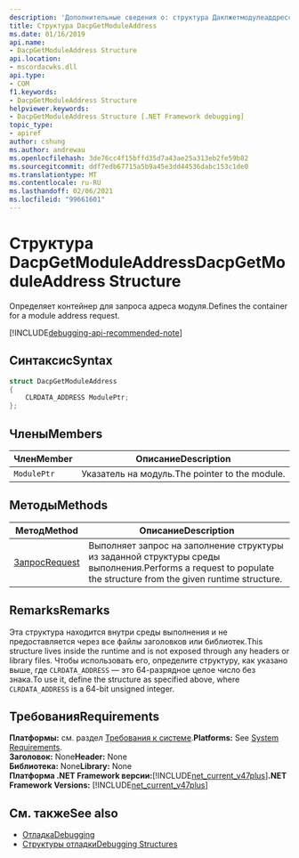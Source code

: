 ```yaml
---
description: 'Дополнительные сведения о: структура Дакпжетмодулеаддресс'
title: Структура DacpGetModuleAddress
ms.date: 01/16/2019
api.name:
- DacpGetModuleAddress Structure
api.location:
- mscordacwks.dll
api.type:
- COM
f1.keywords:
- DacpGetModuleAddress Structure
helpviewer.keywords:
- DacpGetModuleAddress Structure [.NET Framework debugging]
topic_type:
- apiref
author: cshung
ms.author: andrewau
ms.openlocfilehash: 3de76cc4f15bffd35d7a43ae25a313eb2fe59b82
ms.sourcegitcommit: ddf7edb67715a5b9a45e3dd44536dabc153c1de0
ms.translationtype: MT
ms.contentlocale: ru-RU
ms.lasthandoff: 02/06/2021
ms.locfileid: "99661601"
---
```

# <a name="dacpgetmoduleaddress-structure"></a><span data-ttu-id="cc7ce-103">Структура DacpGetModuleAddress</span><span class="sxs-lookup"><span data-stu-id="cc7ce-103">DacpGetModuleAddress Structure</span></span>

<span data-ttu-id="cc7ce-104">Определяет контейнер для запроса адреса модуля.</span><span class="sxs-lookup"><span data-stu-id="cc7ce-104">Defines the container for a module address request.</span></span>

[!INCLUDE[debugging-api-recommended-note](../../../../includes/debugging-api-recommended-note.md)]

## <a name="syntax"></a><span data-ttu-id="cc7ce-105">Синтаксис</span><span class="sxs-lookup"><span data-stu-id="cc7ce-105">Syntax</span></span>

```cpp
struct DacpGetModuleAddress
{
    CLRDATA_ADDRESS ModulePtr;
};
```

## <a name="members"></a><span data-ttu-id="cc7ce-106">Члены</span><span class="sxs-lookup"><span data-stu-id="cc7ce-106">Members</span></span>

| <span data-ttu-id="cc7ce-107">Член</span><span class="sxs-lookup"><span data-stu-id="cc7ce-107">Member</span></span>      | <span data-ttu-id="cc7ce-108">Описание</span><span class="sxs-lookup"><span data-stu-id="cc7ce-108">Description</span></span>                |
| ----------- | -------------------------- |
| `ModulePtr` | <span data-ttu-id="cc7ce-109">Указатель на модуль.</span><span class="sxs-lookup"><span data-stu-id="cc7ce-109">The pointer to the module.</span></span> |

## <a name="methods"></a><span data-ttu-id="cc7ce-110">Методы</span><span class="sxs-lookup"><span data-stu-id="cc7ce-110">Methods</span></span>

| <span data-ttu-id="cc7ce-111">Метод</span><span class="sxs-lookup"><span data-stu-id="cc7ce-111">Method</span></span>                                                                                               | <span data-ttu-id="cc7ce-112">Описание</span><span class="sxs-lookup"><span data-stu-id="cc7ce-112">Description</span></span>                                                                    |
| ---------------------------------------------------------------------------------------------------- | ------------------------------------------------------------------------------ |
| [<span data-ttu-id="cc7ce-113">Запрос</span><span class="sxs-lookup"><span data-stu-id="cc7ce-113">Request</span></span>](dacpgetmoduleaddress-request-method.md) | <span data-ttu-id="cc7ce-114">Выполняет запрос на заполнение структуры из заданной структуры среды выполнения.</span><span class="sxs-lookup"><span data-stu-id="cc7ce-114">Performs a request to populate the structure from the given runtime structure.</span></span> |

## <a name="remarks"></a><span data-ttu-id="cc7ce-115">Remarks</span><span class="sxs-lookup"><span data-stu-id="cc7ce-115">Remarks</span></span>

<span data-ttu-id="cc7ce-116">Эта структура находится внутри среды выполнения и не предоставляется через все файлы заголовков или библиотек.</span><span class="sxs-lookup"><span data-stu-id="cc7ce-116">This structure lives inside the runtime and is not exposed through any headers or library files.</span></span> <span data-ttu-id="cc7ce-117">Чтобы использовать его, определите структуру, как указано выше, где `CLRDATA_ADDRESS` — это 64-разрядное целое число без знака.</span><span class="sxs-lookup"><span data-stu-id="cc7ce-117">To use it, define the structure as specified above, where `CLRDATA_ADDRESS` is a 64-bit unsigned integer.</span></span>

## <a name="requirements"></a><span data-ttu-id="cc7ce-118">Требования</span><span class="sxs-lookup"><span data-stu-id="cc7ce-118">Requirements</span></span>

<span data-ttu-id="cc7ce-119">**Платформы:** см. раздел [Требования к системе](../../get-started/system-requirements.md).</span><span class="sxs-lookup"><span data-stu-id="cc7ce-119">**Platforms:** See [System Requirements](../../get-started/system-requirements.md).</span></span>  
<span data-ttu-id="cc7ce-120">**Заголовок:** None</span><span class="sxs-lookup"><span data-stu-id="cc7ce-120">**Header:** None</span></span>  
<span data-ttu-id="cc7ce-121">**Библиотека:** None</span><span class="sxs-lookup"><span data-stu-id="cc7ce-121">**Library:** None</span></span>  
<span data-ttu-id="cc7ce-122">**Платформа .NET Framework версии:**[!INCLUDE[net_current_v47plus](../../../../includes/net-current-v47plus.md)]</span><span class="sxs-lookup"><span data-stu-id="cc7ce-122">**.NET Framework Versions:** [!INCLUDE[net_current_v47plus](../../../../includes/net-current-v47plus.md)]</span></span>  

## <a name="see-also"></a><span data-ttu-id="cc7ce-123">См. также</span><span class="sxs-lookup"><span data-stu-id="cc7ce-123">See also</span></span>

- [<span data-ttu-id="cc7ce-124">Отладка</span><span class="sxs-lookup"><span data-stu-id="cc7ce-124">Debugging</span></span>](index.md)
- [<span data-ttu-id="cc7ce-125">Структуры отладки</span><span class="sxs-lookup"><span data-stu-id="cc7ce-125">Debugging Structures</span></span>](debugging-structures.md)

